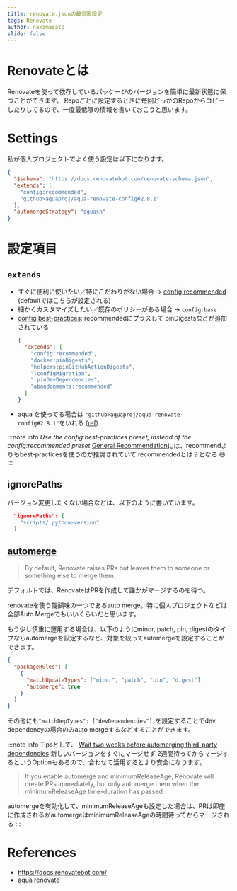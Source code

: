 ```yaml
---
title: renovate.jsonの最低限設定
tags: Renovate
author: nakamasato
slide: false
---
```

# Renovateとは

Renovateを使って依存しているパッケージのバージョンを簡単に最新状態に保つことができます。
Repoごとに設定するときに毎回どっかのRepoからコピーしたりしてるので、一度最低限の情報を書いておこうと思います。

# Settings

私が個人プロジェクトでよく使う設定は以下になります。

```json
{
  "$schema": "https://docs.renovatebot.com/renovate-schema.json",
  "extends": [
    "config:recommended",
    "github>aquaproj/aqua-renovate-config#2.8.1"
  ],
  "automergeStrategy": "squash"
}
```

# 設定項目

## `extends`

- すぐに便利に使いたい／特にこだわりがない場合 → [config:recommended](https://docs.renovatebot.com/presets-config/#configrecommended) (defaultではこちらが設定される)
- 細かくカスタマイズしたい／既存のポリシーがある場合 → `config:base`
- [config:best-practices](https://docs.renovatebot.com/presets-config/#configbest-practices): recommendedにプラスして pinDigestsなどが追加されている
    ```json
    {
      "extends": [
        "config:recommended",
        "docker:pinDigests",
        "helpers:pinGitHubActionDigests",
        ":configMigration",
        ":pinDevDependencies",
        "abandonments:recommended"
      ]
    }
    ```
- aqua を使ってる場合は `"github>aquaproj/aqua-renovate-config#2.8.1"`をいれる ([ref](https://zenn.dev/shunsuke_suzuki/books/aqua-handbook/viewer/renovate))


:::note info
*Use the config:best-practices preset, instead of the config:recommended preset*
[General Recommendation](https://docs.renovatebot.com/upgrade-best-practices/#general-recommendations)には、recommendよりもbest-practicesを使うのが推奨されていて recommendedとは？となる :smile: 
:::


## ignorePaths

バージョン変更したくない場合などは、以下のように書いています。

```json
  "ignorePaths": [
    "scripts/.python-version"
  ]
```

## [automerge](https://docs.renovatebot.com/configuration-options/#automerge)

> By default, Renovate raises PRs but leaves them to someone or something else to merge them.

デフォルトでは、RenovateはPRを作成して誰かがマージするのを待つ。

renovateを使う醍醐味の一つであるauto merge。特に個人プロジェクトなどは全部Auto Mergeでもいいくらいだと思います。

もう少し慎重に運用する場合は、以下のようにminor, patch, pin, digestのタイプならautomergeを設定するなど、対象を絞ってautomergeを設定することができます。

```json
{
  "packageRules": [
    {
      "matchUpdateTypes": ["minor", "patch", "pin", "digest"],
      "automerge": true
    }
  ]
}
```

その他にも`"matchDepTypes": ["devDependencies"],`を設定することでdev dependencyの場合のみauto mergeするなどすることができます。

:::note info
Tipsとして、 [Wait two weeks before automerging third-party dependencies](https://docs.renovatebot.com/upgrade-best-practices/#wait-two-weeks-before-automerging-third-party-dependencies) 新しいバージョンをすぐにマージせず 2週間待ってからマージするというOptionもあるので、合わせて活用するとより安全になります。

> If you enable automerge and minimumReleaseAge, Renovate will create PRs immediately, but only automerge them when the minimumReleaseAge time-duration has passed.

automergeを有効化して、minimumReleaseAgeも設定した場合は、PRは即座に作成されるがautomergeはminimumReleaseAgeの時間待ってからマージされる
:::



# References

- https://docs.renovatebot.com/
- [aqua renovate](https://zenn.dev/shunsuke_suzuki/books/aqua-handbook/viewer/renovate)

